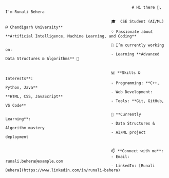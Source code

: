                                                            # Hi there 👋, I'm Runali Behera

                                                  🎓  CSE Student (AI/ML) @ Chandigarh University**  
                                                  💡 Passionate about **Artificial Intelligence, Machine Learning, and Coding**  
                                                  
                                                  🔭 I’m currently working on:
                                                  - Learning **Advanced Data Structures & Algorithms** 🌳  
                                                   
                                                  
                                                  💻 **Skills & Interests**:
                                                  - Programming: **C++, Python, Java**  
                                                  - Web Development: **HTML, CSS, JavaScript**  
                                                  - Tools: **Git, GitHub, VS Code**  
                                                  
                                                  🌱 **Currently Learning**:
                                                  - Data Structures & Algorithm mastery  
                                                  - AI/ML project deployment  
                                                  
                                                  
                                                  📫 **Connect with me**:
                                                  - Email: runali.behera@example.com  
                                                  - LinkedIn: [Runali Behera](https://www.linkedin.com/in/runali-behera)   
                                                  
                                                  
